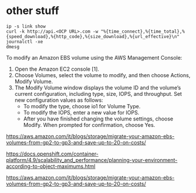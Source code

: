 # other stuff

```
ip -s link show
curl -k http://api.<OCP URL>.com -w "%{time_connect},%{time_total},%{speed_download},%{http_code},%{size_download},%{url_effective}\n"
journalctl -xe
dmesg
```




To modify an Amazon EBS volume using the AWS Management Console:
1. Open the Amazon EC2 console [1].
2. Choose Volumes, select the volume to modify, and then choose Actions, Modify Volume.
3. The Modify Volume window displays the volume ID and the volume’s current configuration, including type, size, IOPS, and throughput. Set new configuration values as follows:
   - To modify the type, choose io1 for Volume Type.
   - To modify the IOPS, enter a new value for IOPS.
   - After you have finished changing the volume settings, choose Modify. When prompted for confirmation, choose Yes.


https://aws.amazon.com/it/blogs/storage/migrate-your-amazon-ebs-volumes-from-gp2-to-gp3-and-save-up-to-20-on-costs/



https://docs.openshift.com/container-platform/4.9/scalability_and_performance/planning-your-environment-according-to-object-maximums.html


https://aws.amazon.com/it/blogs/storage/migrate-your-amazon-ebs-volumes-from-gp2-to-gp3-and-save-up-to-20-on-costs/